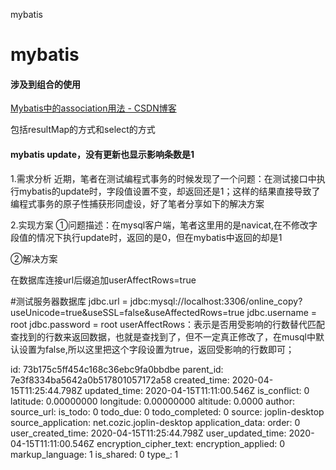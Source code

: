 mybatis

# mybatis

#### 涉及到组合的使用
[Mybatis中的association用法 - CSDN博客](https://blog.csdn.net/hbtj_1216/article/details/52876201)

包括resultMap的方式和select的方式

#### mybatis update，没有更新也显示影响条数是1
1.需求分析
    近期，笔者在测试编程式事务的时候发现了一个问题：在测试接口中执行mybatis的update时，字段值设置不变，却返回还是1；这样的结果直接导致了编程式事务的原子性捕获形同虚设，好了笔者分享如下的解决方案

2.实现方案
①问题描述：在mysql客户端，笔者这里用的是navicat,在不修改字段值的情况下执行update时，返回的是0，但在mybatis中返回的却是1

②解决方案

在数据库连接url后缀追加userAffectRows=true

#测试服务器数据库
jdbc.url = jdbc:mysql://localhost:3306/online_copy?useUnicode=true&useSSL=false&useAffectedRows=true
jdbc.username = root
jdbc.password = root
userAffectRows：表示是否用受影响的行数替代匹配查找到的行数来返回数据，也就是查找到了，但不一定真正修改了，在musql中默认设置为false,所以这里把这个字段设置为true，返回受影响的行数即可；

id: 73b175c5ff454c168c36ebc9fa0bbdbe
parent_id: 7e3f8334ba5642a0b517801057172a58
created_time: 2020-04-15T11:25:44.798Z
updated_time: 2020-04-15T11:11:00.546Z
is_conflict: 0
latitude: 0.00000000
longitude: 0.00000000
altitude: 0.0000
author: 
source_url: 
is_todo: 0
todo_due: 0
todo_completed: 0
source: joplin-desktop
source_application: net.cozic.joplin-desktop
application_data: 
order: 0
user_created_time: 2020-04-15T11:25:44.798Z
user_updated_time: 2020-04-15T11:11:00.546Z
encryption_cipher_text: 
encryption_applied: 0
markup_language: 1
is_shared: 0
type_: 1